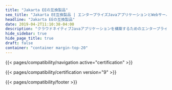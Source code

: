 ```yaml
---
title: "Jakarta EEの互換製品"
seo_title: "Jakarta EE互換製品 | エンタープライズJavaアプリケーションとWebサーバー"
headline: "Jakarta EEの互換製品"
date: 2019-04-2T11:10:38-04:00
description: "クラウドネイティブJavaアプリケーションを構築するためのエンタープライズJavaアプリケーションサーバーやプラットフォームなど、Jakarta EE互換製品を検索します。"
hide_sidebar: true
hide_page_title: true
draft: false
container: "container margin-top-20"
---
```


{{< pages/compatibility/navigation active="certification" >}}

{{< pages/compatibility/certification version="9" >}}

{{< pages/compatibility/footer >}}